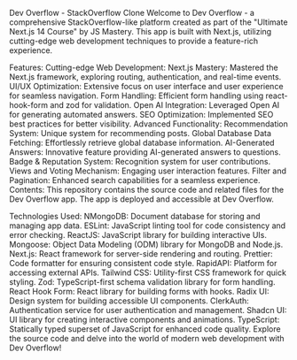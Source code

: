 Dev Overflow - StackOverflow Clone
Welcome to Dev Overflow - a comprehensive StackOverflow-like platform created as part of the "Ultimate Next.js 14 Course" by JS Mastery. This app is built with Next.js, utilizing cutting-edge web development techniques to provide a feature-rich experience.

Features:
Cutting-edge Web Development:
Next.js Mastery: Mastered the Next.js framework, exploring routing, authentication, and real-time events.
UI/UX Optimization: Extensive focus on user interface and user experience for seamless navigation.
Form Handling: Efficient form handling using react-hook-form and zod for validation.
Open AI Integration: Leveraged Open AI for generating automated answers.
SEO Optimization: Implemented SEO best practices for better visibility.
Advanced Functionality:
Recommendation System: Unique system for recommending posts.
Global Database Data Fetching: Effortlessly retrieve global database information.
AI-Generated Answers: Innovative feature providing AI-generated answers to questions.
Badge & Reputation System: Recognition system for user contributions.
Views and Voting Mechanism: Engaging user interaction features.
Filter and Pagination: Enhanced search capabilities for a seamless experience.
Contents:
This repository contains the source code and related files for the Dev Overflow app. The app is deployed and accessible at Dev Overflow.

Technologies Used:
NMongoDB: Document database for storing and managing app data.
ESLint: JavaScript linting tool for code consistency and error checking.
ReactJS: JavaScript library for building interactive UIs.
Mongoose: Object Data Modeling (ODM) library for MongoDB and Node.js.
Next.js: React framework for server-side rendering and routing.
Prettier: Code formatter for ensuring consistent code style.
RapidAPI: Platform for accessing external APIs.
Tailwind CSS: Utility-first CSS framework for quick styling.
Zod: TypeScript-first schema validation library for form handling.
React Hook Form: React library for building forms with hooks.
Radix UI: Design system for building accessible UI components.
ClerkAuth: Authentication service for user authentication and management.
Shadcn UI: UI library for creating interactive components and animations.
TypeScript: Statically typed superset of JavaScript for enhanced code quality.
Explore the source code and delve into the world of modern web development with Dev Overflow!

